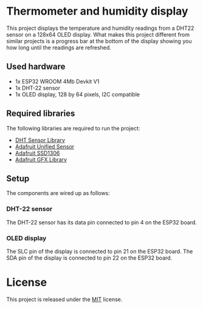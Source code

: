 # Thermometer and humidity display
This project displays the temperature and humidity readings from a DHT22 sensor
on a 128x64 OLED display. What makes this project different from similar
projects is a progress bar at the bottom of the display showing you how long
until the readings are refreshed.

## Used hardware
- 1x ESP32 WROOM 4Mb Devkit V1
- 1x DHT-22 sensor
- 1x OLED display, 128 by 64 pixels, I2C compatible

## Required libraries
The following libraries are required to run the project:
- [DHT Sensor Library](https://github.com/adafruit/DHT-sensor-library)
- [Adafruit Unified Sensor](https://github.com/adafruit/Adafruit_Sensor)
- [Adafruit SSD1306](https://github.com/adafruit/Adafruit_SSD1306)
- [Adafruit GFX Library](https://github.com/adafruit/Adafruit-GFX-Library)

## Setup
The components are wired up as follows:

### DHT-22 sensor
The DHT-22 sensor has its data pin connected to pin 4 on the ESP32 board.

### OLED display
The SLC pin of the display is connected to pin 21 on the ESP32 board. The SDA pin of the display is connected to pin 22 on the ESP32 board.

# License
This project is released under the [MIT](https://choosealicense.com/licenses/mit/) license.